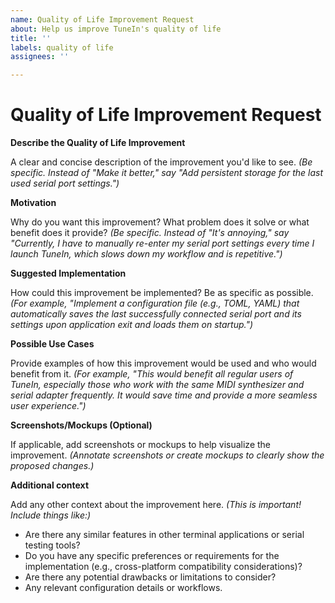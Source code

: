 ```yaml
---
name: Quality of Life Improvement Request
about: Help us improve TuneIn's quality of life
title: ''
labels: quality of life
assignees: ''

---
```


# Quality of Life Improvement Request

**Describe the Quality of Life Improvement**

A clear and concise description of the improvement you'd like to see. *(Be specific. Instead of "Make it better," say "Add persistent storage for the last used serial port settings.")*

**Motivation**

Why do you want this improvement? What problem does it solve or what benefit does it provide? *(Be specific. Instead of "It's annoying," say "Currently, I have to manually re-enter my serial port settings every time I launch TuneIn, which slows down my workflow and is repetitive.")*

**Suggested Implementation**

How could this improvement be implemented? Be as specific as possible. *(For example, "Implement a configuration file (e.g., TOML, YAML) that automatically saves the last successfully connected serial port and its settings upon application exit and loads them on startup.")*

**Possible Use Cases**

Provide examples of how this improvement would be used and who would benefit from it. *(For example, "This would benefit all regular users of TuneIn, especially those who work with the same MIDI synthesizer and serial adapter frequently. It would save time and provide a more seamless user experience.")*

**Screenshots/Mockups (Optional)**

If applicable, add screenshots or mockups to help visualize the improvement. *(Annotate screenshots or create mockups to clearly show the proposed changes.)*

**Additional context**

Add any other context about the improvement here. *(This is important! Include things like:)*

* Are there any similar features in other terminal applications or serial testing tools?
* Do you have any specific preferences or requirements for the implementation (e.g., cross-platform compatibility considerations)?
* Are there any potential drawbacks or limitations to consider?
* Any relevant configuration details or workflows.